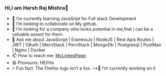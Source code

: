 ### Hi,I am Harsh Raj Mishra👋

- 🌱 I’m currently learning JavaSript for Full stack Development
- 👯 I’m looking to collaborate on My github.
- 🤔 I’m looking for a company who looks potential in me,that i can be a valuable assest for them.
- 💬 Ask me about  JavaScript | ExpressJs | NodeJS | Rest Apis Routes | JWT | OAuth | MernStack | PernStack | MongoDb | Postgresql | PostMan | Nginx | Docker
- 📫 How to reach me: [MyLinkedPage](https://www.linkedin.com/in/harsh-raj-mishra-48aa98148/)
- 😄 Pronouns: HE/His
- ⚡ Fun fact: The Firefox logo isn’t a fox.
-->🔭 I’m currently working on it
